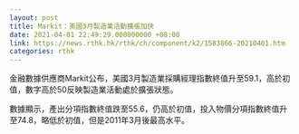 ```yaml
---
layout: post
title: Markit：美國3月製造業活動擴張加快
date: 2021-04-01 22:49:29.000000000 +08:00
link: https://news.rthk.hk/rthk/ch/component/k2/1583866-20210401.htm
categories: rthk
---
```


金融數據供應商Markit公布，美國3月製造業採購經理指數終值升至59.1，高於初值，數字高於50反映製造業活動處於擴張狀態。

數據顯示，產出分項指數終值跌至55.6，仍高於初值，投入物價分項指數終值升至74.8，略低於初值，但是2011年3月後最高水平。
